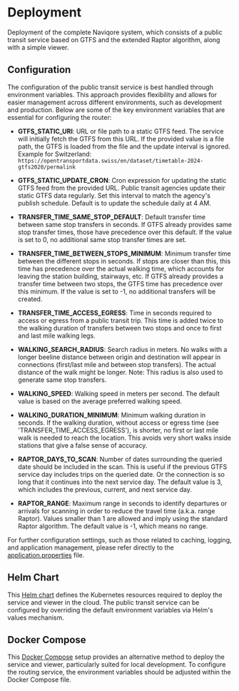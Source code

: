 # Deployment

Deployment of the complete Naviqore system, which consists of a public transit service based on GTFS and the extended
Raptor algorithm, along with a simple viewer.

## Configuration

The configuration of the public transit service is best handled through environment variables. This approach
provides flexibility and allows for easier management across different environments, such as development and
production. Below are some of the key environment variables that are essential for configuring the router:

- **GTFS_STATIC_URI**: URL or file path to a static GTFS feed. The service will initially fetch the GTFS from this URL.
  If the provided value is a file path, the GTFS is loaded from the file and the update interval is ignored.
  Example for Switzerland: `https://opentransportdata.swiss/en/dataset/timetable-2024-gtfs2020/permalink`

- **GTFS_STATIC_UPDATE_CRON**: Cron expression for updating the static GTFS feed from the provided URL. Public transit
  agencies update their static GTFS data regularly. Set this interval to match the agency's publish schedule. Default is
  to update the schedule daily at 4 AM.

- **TRANSFER_TIME_SAME_STOP_DEFAULT**: Default transfer time between same stop transfers in seconds. If GTFS already
  provides same stop transfer times, those have precedence over this default. If the value is set to 0, no additional
  same stop transfer times are set.

- **TRANSFER_TIME_BETWEEN_STOPS_MINIMUM**: Minimum transfer time between the different stops in seconds. If stops are
  closer than this, this time has precedence over the actual walking time, which accounts for leaving the station
  building, stairways, etc. If GTFS already provides a transfer time between two stops, the GTFS time has precedence
  over this minimum. If the value is set to -1, no additional transfers will be created.

- **TRANSFER_TIME_ACCESS_EGRESS**: Time in seconds required to access or egress from a public transit trip. This time is
  added twice to the walking duration of transfers between two stops and once to first and last mile walking legs.

- **WALKING_SEARCH_RADIUS**: Search radius in meters. No walks with a longer beeline distance between origin and
  destination will appear in connections (first/last mile and between stop transfers). The actual distance of the walk
  might be longer. Note: This radius is also used to generate same stop transfers.

- **WALKING_SPEED**: Walking speed in meters per second. The default value is based on the average preferred walking
  speed.

- **WALKING_DURATION_MINIMUM**: Minimum walking duration in seconds. If the walking duration, without access or egress
  time (see 'TRANSFER_TIME_ACCESS_EGRESS'), is shorter, no first or last mile walk is needed to reach the location. This
  avoids very short walks inside stations that give a false sense of accuracy.

- **RAPTOR_DAYS_TO_SCAN**: Number of dates surrounding the queried date should be included in the scan. This is useful
  if the previous GTFS service day includes trips on the queried date. Or the connection is so long that it continues
  into the next service day. The default value is 3, which includes the previous, current, and next service day.

- **RAPTOR_RANGE**: Maximum range in seconds to identify departures or arrivals for scanning in order to reduce the
  travel time (a.k.a. range Raptor). Values smaller than 1 are allowed and imply using the standard Raptor algorithm.
  The default value is -1, which means no range.

For further configuration settings, such as those related to caching, logging, and application management, please refer
directly to
the [application.properties](https://github.com/naviqore/public-transit-service/blob/main/src/main/resources/application.properties)
file.

## Helm Chart

This [Helm chart](https://github.com/naviqore/deployment) defines the Kubernetes resources required to deploy the
service and viewer in the cloud. The public transit service can be configured by overriding the default environment
variables via Helm's values mechanism.

## Docker Compose

This [Docker Compose](https://github.com/naviqore/deployment/blob/main/docker-compose.yml) setup provides an alternative
method to deploy the service and viewer, particularly suited for local development. To configure the routing service,
the environment variables should be adjusted within the Docker Compose file.
